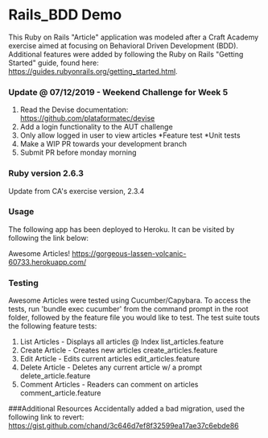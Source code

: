 # Rails_BDD Demo

This Ruby on Rails "Article" application was modeled after a Craft Academy exercise aimed at focusing on Behavioral Driven Development (BDD). Additional features were added by following the Ruby on Rails "Getting Started" guide, found here: https://guides.rubyonrails.org/getting_started.html.

### Update @ 07/12/2019 - Weekend Challenge for Week 5
1. Read the Devise documentation: https://github.com/plataformatec/devise
2. Add a login functionality to the AUT challenge
3. Only allow logged in user to view articles
    *Feature test
    *Unit tests
4. Make a WIP PR towards your development branch
5. Submit PR before monday morning 


### Ruby version 2.6.3
Update from CA's exercise version, 2.3.4

### Usage
The following app has been deployed to Heroku.  It can be visited by following the link below:

Awesome Articles!
https://gorgeous-lassen-volcanic-60733.herokuapp.com/

### Testing
Awesome Articles were tested using Cucumber/Capybara.  To access the tests, run 'bundle exec cucumber' from the command prompt 
in the root folder, followed by the feature file you would like to test.  The test suite touts the following feature tests:

1. List Articles - Displays all articles @ Index
list_articles.feature
2. Create Article - Creates new articles
create_articles.feature
3. Edit Article - Edits current articles
edit_articles.feature
4. Delete Article - Deletes any current article w/ a prompt
delete_article.feature
5. Comment Articles - Readers can comment on articles
comment_article.feature

###Additional Resources
Accidentally added a bad migration, used the following link to revert:
https://gist.github.com/chand/3c646d7ef8f32599ea17ae37c6ebde86